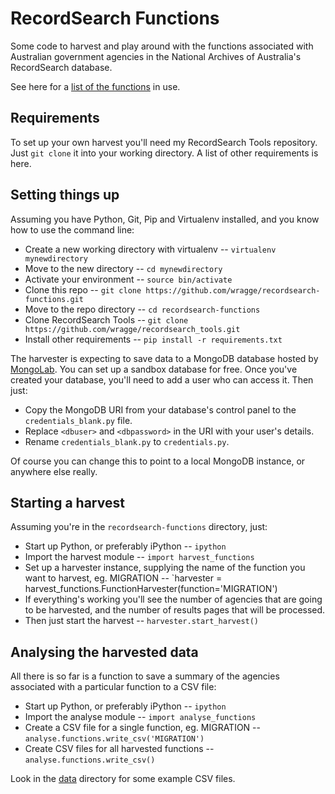 # RecordSearch Functions

Some code to harvest and play around with the functions associated with Australian government agencies in the National Archives of Australia's RecordSearch database.

See here for a [list of the functions](https://github.com/wragge/recordsearch-functions/blob/master/functions.txt) in use.

## Requirements

To set up your own harvest you'll need my RecordSearch Tools repository. Just `git clone` it into your working directory. A list of other requirements is here.

## Setting things up

Assuming you have Python, Git, Pip and Virtualenv installed, and you know how to use the command line:

* Create a new working directory with virtualenv -- `virtualenv mynewdirectory`
* Move to the new directory -- `cd mynewdirectory`
* Activate your environment -- `source bin/activate`
* Clone this repo -- `git clone https://github.com/wragge/recordsearch-functions.git`
* Move to the repo directory -- `cd recordsearch-functions`
* Clone RecordSearch Tools -- `git clone https://github.com/wragge/recordsearch_tools.git`
* Install other requirements -- `pip install -r requirements.txt`

The harvester is expecting to save data to a MongoDB database hosted by [MongoLab](https://mongolab.com/). You can set up a sandbox database for free. Once you've created your database, you'll need to add a user who can access it. Then just:

* Copy the MongoDB URI from your database's control panel to the `credentials_blank.py` file.
* Replace `<dbuser>` and `<dbpassword>` in the URI with your user's details. 
* Rename `credentials_blank.py` to `credentials.py`.

Of course you can change this to point to a local MongoDB instance, or anywhere else really.

## Starting a harvest

Assuming you're in the `recordsearch-functions` directory, just:

* Start up Python, or preferably iPython -- `ipython`
* Import the harvest module -- `import harvest_functions`
* Set up a harvester instance, supplying the name of the function you want to harvest, eg. MIGRATION -- `harvester = harvest_functions.FunctionHarvester(function='MIGRATION')
* If everything's working you'll see the number of agencies that are going to be harvested, and the number of results pages that will be processed.
* Then just start the harvest -- `harvester.start_harvest()`

## Analysing the harvested data

All there is so far is a function to save a summary of the agencies associated with a particular function to a CSV file:

* Start up Python, or preferably iPython -- `ipython`
* Import the analyse module -- `import analyse_functions`
* Create a CSV file for a single function, eg. MIGRATION -- `analyse.functions.write_csv('MIGRATION')`
* Create CSV files for all harvested functions -- `analyse.functions.write_csv()`

Look in the [data](https://github.com/wragge/recordsearch-functions/tree/master/data) directory for some example CSV files.





